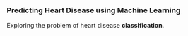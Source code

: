### Predicting Heart Disease using Machine Learning

Exploring the problem of heart disease **classification**.
